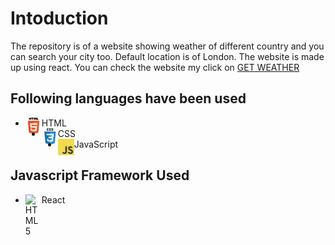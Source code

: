 # Intoduction

The repository is of a website showing weather of different country and you can search your city too. Default location is of London. The website is made up using react. You  can check the website my click on [GET WEATHER](https://surajondev.github.io/get-weather/)

## Following languages have been used
- <img align="left" alt="HTML5" width="26px" src="https://raw.githubusercontent.com/github/explore/80688e429a7d4ef2fca1e82350fe8e3517d3494d/topics/html/html.png" /> HTML
- <img align="left" alt="CSS3" width="26px" src="https://raw.githubusercontent.com/github/explore/80688e429a7d4ef2fca1e82350fe8e3517d3494d/topics/css/css.png" /> CSS
- <img align="left" alt="JavaScript" width="26px" src="https://raw.githubusercontent.com/github/explore/80688e429a7d4ef2fca1e82350fe8e3517d3494d/topics/javascript/javascript.png" /> JavaScript

## Javascript Framework Used
- <img align="left" alt="HTML5" width="26px" src="https://www.iconfinder.com/data/icons/logos-3/600/React.js_logo-512.png" /> React
